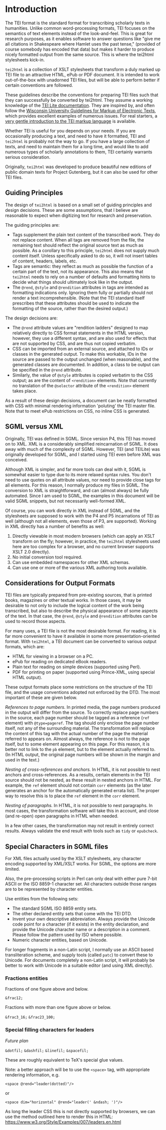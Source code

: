 
# Introduction #

The TEI format is the standard format for transcribing scholarly texts in humanities. Unlike common word-processing formats, TEI focuses on the semantics of text elements instead of the look-and-feel. This is great for research purposes, as it enables software to answer questions like "give me all citations in Shakespeare where Hamlet uses the past tense," (provided of course somebody has encoded that data) but makes it harder to produce nicely formatted output from the same source. This is where the tei2html stylesheets kick-in.

`tei2html` is a collection of XSLT stylesheets that transform a duly marked up TEI file to an attractive HTML, ePub or PDF document. It is intended to work out-of-the-box with unadorned TEI files, but will be able to perform better if certain conventions are followed.

These guidelines describe the conventions for preparing TEI files such that they can successfully be converted by tei2html. They assume a working knowledge of the [TEI Lite documentation](http://www.tei-c.org/Lite/teiu5_en.html). They are inspired by, and often follow the [Wisconsin University Guidelines for Markup of Electronic Texts](http://uwdcc.library.wisc.edu/resources/etext/TEIGuidelines.shtml), which provides excellent examples of numerous issues. For real starters, a [very gentle introduction to the TEI markup language](http://www.tei-c.org/Support/Learn/mueller-index.htm) is available.

Whether TEI is useful for you depends on your needs. If you are occasionally producing a text, and need to have it formatted, TEI and `tei2html` is probably not the way to go. If you have a large collection of texts, and need to maintain them for a long time, and would like to add numerous types of scholarly annotations to them, TEI certainly warrants serious consideration.

Originally, `tei2html` was developed to produce beautiful new editions of public domain texts for Project Gutenberg, but it can also be used for other TEI files.


## Guiding Principles ##

The design of `tei2html` is based on a small set of guiding principles and design decisions. These are some assumptions, that I believe are reasonable to expect when digitizing text for research and preservation.

The guiding principles are:

  * Tags supplement the plain text content of the transcribed work. They do not replace content. When all tags are  removed from the file, the remaining text should reflect the original source text as much as possible. As a corollary to this principle, `tei2html` does not supply much content itself. Unless specifically asked to do so, it will not insert tables of content, headers, labels, etc.
  * Tags are semantic: they reflect as much as possible the function of a certain part of the text, not its appearance. This also means that `tei2html` needs to rely on a number of defaults and formatting hints to decide what things should ultimately look like in the output.
  * The `@rend`, `@style` and `@rendition` attributes in tags are intended as formatting indications only. Ignoring them fully or partially should not render a text incomprehensible. (Note that the TEI standard itself prescribes that these attributes should be used to indicate the formatting of the source, rather than the desired output.)

The design decisions are:

  * The `@rend` attribute values are "rendition ladders" designed to map relatively directly to CSS format statements in the HTML version, however, they use a different syntax, and are also used for effects that are not supported by CSS, and are thus not copied verbatim.
  * CSS can be imported from an external source, and attached to IDs or classes in the generated output. To make this workable, IDs in the source are passed to the output unchanged (when reasonable), and the generated classes are documented. In addition, a class to be output can be specified in the `@rend` attribute.
  * Similarly, the value of `@style` attributes is copied verbatim to the CSS output; as are the content of `<rendition>` elements. Note that currently no translation of the `@selector` attribute of the `<rendition>` element takes place.

As a result of these design decisions, a document can be neatly formatted with CSS with minimal rendering information 'poluting' the TEI master file. Note that to meet ePub restrictions on CSS, no inline CSS is generated.


## SGML versus XML ##

Originally, TEI was defined in SGML. Since version P4, this TEI has moved on to XML. XML is a considerably simplified reincarnation of SGML. It does away with much of the complexity of SGML. However, TEI (and TEILite) was originally developed for SGML, and I started using TEI even before XML was conceived.

Although XML is simpler, and far more tools can deal with it, SGML is somewhat easier to type due to its more relaxed syntax rules. You don't need to use quotes on all attribute values, nor need to provide close tags for all elements. For this reason, I normally produce my files in SGML. The conversion to XML is straightforward, and can (almost always) be fully automated. Since I am used to SGML, the examples in this document will be valid SGML snippets, but not necessarily well-formed XML.

Of course, you can work directly in XML instead of SGML, and the stylesheets are supposed to work with the P4 and P5 incarnations of TEI as well (although not all elements, even those of P3, are supported). Working in XML directly has a number of benefits as well:

  1. Directly viewable in most modern browsers (which can apply an XSLT transform on the fly; however, in practice, the `tei2html` stylesheets used here are too complex for a browser, and no current browser supports XSLT 2.0 directly).
  2. No initial conversion tool required.
  3. Can use embedded namespaces for other XML schemas.
  4. Can use one or more of the various XML authoring tools available.


## Considerations for Output Formats ##

TEI files are typically prepared from pre-existing sources, that is printed books, magazines or other textual works. In those cases, it may be desirable to not only to include the logical content of the work being transcribed, but also to describe the physical appearance of some aspects of the text. In that case, the `@rend`, `@style` and `@rendition` attributes can be used to record those aspects.

For many uses, a TEI file is not the most desirable format. For reading, it is far more convenient to have it available in some more presentation-oriented format. With `tei2html`, a TEI document can be converted to various output formats, which are:


  * HTML for viewing in a browser on a PC.
  * ePub for reading on dedicated eBook readers.
  * Plain text for reading on simple devices (supported using Perl).
  * PDF for printing on paper (supported using Prince-XML, using special HTML output).


These output formats place some restrictions on the structure of the TEI file, and the usage conventions adopted not enforced by the DTD. The most important of these are given below.

_References to page numbers._ In printed media, the page numbers produced in the output will differ from the source. To correctly replace page numbers in the source, each page number should be tagged as a reference (`ref` element) with `@type=pageref`. The tag should only enclose the page number itself, not any of the surrounding material. The transformation will replace the content of this tag with the actual number of the page the material referred to appears on. Almost always, the reference is not to the page itself, but to some element appearing on this page. For this reason, it is better not to link to the `pb` element, but to the element actually referred to. (In HTML output, the original page numbers will be shown in the margin and used in the text.)

_Nesting of cross-references and anchors._ In HTML, it is not possible to nest anchors and cross-references. As a results, certain elements in the TEI source should not be nested, as these result in nested anchors in HTML. For example, the `ref` element should not contain `corr` elements (as the later generates an anchor for the automatically generated errata list). The proper way to resolve this is to place the `ref` element in the `corr` element.

_Nesting of paragraphs._ In HTML, it is not possible to nest paragraphs. In most cases, the transformation software will take this in account, and close (and re-open) open paragraphs in HTML when needed.

In a few other cases, the transformation may not result in entirely correct results. Always validate the end result with tools such as `tidy` or `epubcheck`.


## Special Characters in SGML files ##

For XML files actually used by the XSLT stylesheets, any character encoding supported by XML/XSLT works. For SGML, the options are more limited.

Also, the pre-processing scripts in Perl can only deal with either pure 7-bit ASCII or the ISO 8859-1 character set. All characters outside those ranges are to be represented by character entities.

Use entities from the following sets:

  * The standard SGML ISO 8859 entity sets.
  * The other declared entity sets that come with the TEI DTD.
  * Invent your own descriptive abbreviation. Always provide the Unicode code point for a character (if it exists) in the entity declaration, and provide the Unicode character name or a description in a comment. Please follow the pattern used by ISO where possible.
  * Numeric character entities, based on Unicode.

For longer fragments in a non-Latin script, I normally use an ASCII based transliteration scheme, and supply tools (called `patc`) to convert these to Unicode. For documents completely a non-Latin script, it will probably be better to work with Unicode in a suitable editor (and using XML directly).


### Fractions entities ###

Fractions of one figure above and below.

`&frac12;`

Fractions with more than one figure above or below.

`&frac3_16;`
`&frac23_100;`

### Special filling characters for leaders ###

_Future plan_

`&dotfil;`
`&dashfil;`
`&linefil;`
`&spacefil;`

These are roughly equivalent to TeX's special glue values.

Note: a better approach will be to use the `<space>` tag, with appropriate rendering information, e.g.

```
<space @rend="leader(dotted)"/>
```

or 

```
<space dim="horizontal" @rend="leader(' &ndash; ')"/>
```

As long the leader CSS this is not directly supported by browsers, we can use the method outlined here to render this in HTML: https://www.w3.org/Style/Examples/007/leaders.en.html


